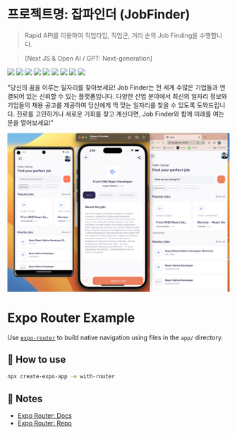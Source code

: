 
# 프로젝트명: 잡파인더 (JobFinder)
> Rapid API를 이용하여 직업타입, 직업군, 거리 순의 Job Finding을 수행합니다.

> [Next JS & Open AI / GPT: Next-generation]   

<img src="https://img.shields.io/badge/React Native-61DAFB?style=flat-square&logo=React&logoColor=black"/>
<img src="https://img.shields.io/badge/Expo-000000?style=flat-square&logo=Expo&logoColor=white"/>
<img src="https://img.shields.io/badge/React-61DAFB?style=for-the-badge&logo=React&logoColor=black">
<img src="https://img.shields.io/badge/Typescript-3178C6?style=flat-square&logo=Typescript&logoColor=white"/>
<img src="https://img.shields.io/badge/Tailwind CSS-06B6D4?style=flat-square&logo=Tailwind CSS&logoColor=white"/>
<img src="https://img.shields.io/badge/Redux-764ABC?style=for-the-badge&logo=Redux&logoColor=purple">
<img src="https://img.shields.io/badge/mongoDB-47A248?style=for-the-badge&logo=MongoDB&logoColor=white">
<img src="https://img.shields.io/badge/fontawesome-339AF0?style=for-the-badge&logo=fontawesome&logoColor=white">
<img src="https://img.shields.io/badge/Css-1572B6?style=for-the-badge&logo=Css&logoColor=white">


"당신의 꿈을 이루는 일자리를 찾아보세요! Job Finder는 전 세계 수많은 기업들과 연결되어 있는 신뢰할 수 있는 플랫폼입니다. 다양한 산업 분야에서 최신의 일자리 정보와 기업들의 채용 공고를 제공하여 당신에게 딱 맞는 일자리를 찾을 수 있도록 도와드립니다. 진로를 고민하거나 새로운 기회를 찾고 계신다면, Job Finder와 함께 미래를 여는 문을 열어보세요!"


![](./FindJobs.png)




# Expo Router Example

Use [`expo-router`](https://expo.github.io/router) to build native navigation using files in the `app/` directory.

## 🚀 How to use

```sh
npx create-expo-app -e with-router
```

## 📝 Notes

- [Expo Router: Docs](https://expo.github.io/router)
- [Expo Router: Repo](https://github.com/expo/router)

